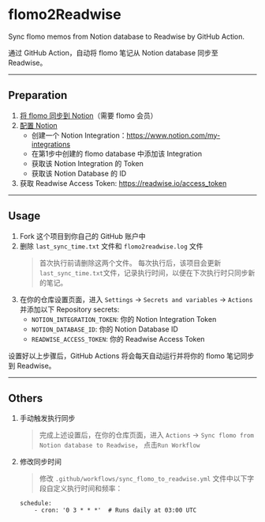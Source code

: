 # flomo2Readwise
Sync flomo memos from Notion database to Readwise by GitHub Action.

通过 GitHub Action，自动将 flomo 笔记从 Notion database 同步至 Readwise。

---

## Preparation

1. [将 flomo 同步到 Notion](https://help.flomoapp.com/advance/extension/notion-sync.html#%E8%A7%86%E9%A2%91%E6%95%99%E7%A8%8B)（需要 flomo 会员）
2. [配置 Notion](https://developers.notion.com/docs/create-a-notion-integration)
   - 创建一个 Notion Integration：https://www.notion.com/my-integrations
   - 在第1步中创建的 flomo database 中添加该 Integration
   - 获取该 Notion Integration 的 Token
   - 获取该 Notion Database 的 ID
3. 获取 Readwise Access Token: https://readwise.io/access_token

---

## Usage

1. Fork 这个项目到你自己的 GitHub 账户中
2. 删除 `last_sync_time.txt` 文件和 `flomo2readwise.log` 文件
   > 首次执行前请删除这两个文件。
   > 每次执行后，该项目会更新`last_sync_time.txt`文件，记录执行时间，以便在下次执行时只同步新的笔记。
3. 在你的仓库设置页面，进入 `Settings` → `Secrets and variables` → `Actions` 并添加以下 Repository secrets:
   - `NOTION_INTEGRATION_TOKEN`: 你的 Notion Integration Token
   - `NOTION_DATABASE_ID`: 你的 Notion Database ID
   - `READWISE_ACCESS_TOKEN`: 你的 Readwise Access Token

设置好以上步骤后，GitHub Actions 将会每天自动运行并将你的 flomo 笔记同步到 Readwise。

---

##  Others

1. 手动触发执行同步
   > 完成上述设置后，在你的仓库页面，进入 `Actions` → `Sync flomo from Notion database to Readwise`， 点击`Run Workflow`
2. 修改同步时间
   > 修改 `.github/workflows/sync_flomo_to_readwise.yml` 文件中以下字段自定义执行时间和频率：
	```
	schedule:
		- cron: '0 3 * * *'  # Runs daily at 03:00 UTC
	```